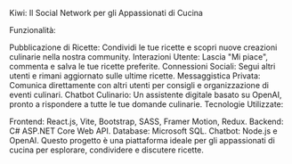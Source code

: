 Kiwi: Il Social Network per gli Appassionati di Cucina

Funzionalità:

Pubblicazione di Ricette: Condividi le tue ricette e scopri nuove creazioni culinarie nella nostra community.
Interazioni Utente: Lascia "Mi piace", commenta e salva le tue ricette preferite.
Connessioni Sociali: Segui altri utenti e rimani aggiornato sulle ultime ricette.
Messaggistica Privata: Comunica direttamente con altri utenti per consigli e organizzazione di eventi culinari.
Chatbot Culinario: Un assistente digitale basato su OpenAI, pronto a rispondere a tutte le tue domande culinarie.
Tecnologie Utilizzate:

Frontend: React.js, Vite, Bootstrap, SASS, Framer Motion, Redux.
Backend: C# ASP.NET Core Web API.
Database: Microsoft SQL.
Chatbot: Node.js e OpenAI.
Questo progetto è una piattaforma ideale per gli appassionati di cucina per esplorare, condividere e discutere ricette.
